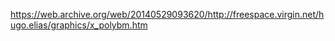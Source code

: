 https://web.archive.org/web/20140529093620/http://freespace.virgin.net/hugo.elias/graphics/x_polybm.htm
